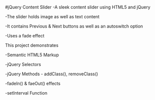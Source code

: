 #jQuery Content Slider
-A sleek content slider using HTML5 and jQuery

-The slider holds image as well as text content

-It contains Previous & Next buttons as well as an autoswitch option

-Uses a fade effect

This project demonstrates

-Semantic HTML5 Markup

-jQuery Selectors

-jQuery Methods - addClass(), removeClass()

-fadeIn() & faeOut() effects

-setInterval Function
